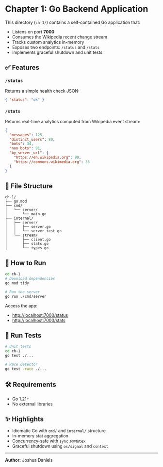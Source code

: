 # Chapter 1: Go Backend Application

This directory (`ch-1/`) contains a self-contained Go application that:
- Listens on port **7000**
- Consumes the [Wikipedia recent change stream](https://stream.wikimedia.org/v2/stream/recentchange)
- Tracks custom analytics in-memory
- Exposes two endpoints: `/status` and `/stats`
- Implements graceful shutdown and unit tests

## ✅ Features

### `/status`
Returns a simple health check JSON:
```json
{ "status": "ok" }
```

### `/stats`
Returns real-time analytics computed from Wikipedia event stream:
```json
{
  "messages": 125,
  "distinct_users": 80,
  "bots": 34,
  "non_bots": 91,
  "by_server_url": {
    "https://en.wikipedia.org": 90,
    "https://commons.wikimedia.org": 35
  }
}
```

## 📁 File Structure

```
ch-1/
├── go.mod
├── cmd/
│   └── server/
│       └── main.go
├── internal/
│   ├── server/
│   │   ├── server.go
│   │   └── server_test.go
│   └── stream/
│       ├── client.go
│       ├── stats.go
│       └── types.go
```

## 🚀 How to Run

```bash
cd ch-1
# Download dependencies
go mod tidy

# Run the server
go run ./cmd/server
```

Access the app:
- [http://localhost:7000/status](http://localhost:7000/status)
- [http://localhost:7000/stats](http://localhost:7000/stats)

## 🧪 Run Tests

```bash
# Unit tests
cd ch-1
go test ./...

# Race detector
go test -race ./...
```

## 🛠 Requirements
- Go 1.21+
- No external libraries

## ✨ Highlights
- Idiomatic Go with `cmd/` and `internal/` structure
- In-memory stat aggregation
- Concurrency-safe with `sync.RWMutex`
- Graceful shutdown using `os/signal` and `context`

---

**Author:** Joshua Daniels
